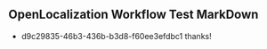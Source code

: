 ## OpenLocalization Workflow Test MarkDown
* d9c29835-46b3-436b-b3d8-f60ee3efdbc1 thanks!

<!--HONumber=Jul16_HO3-->


